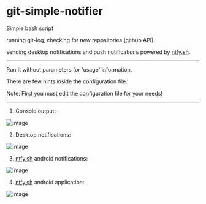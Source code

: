 # git-simple-notifier
Simple bash script 

running git-log, checking for new repositories (github API), 

sending desktop notifications and push notifications powered by [ntfy.sh](ntfy.sh).

---

Run it without parameters for 'usage' information. 

There are few hints inside the configuration file.

Note: First you must edit the configuration file for your needs!

---

1. Console output:

![image](https://user-images.githubusercontent.com/56994434/188336322-129d039e-2c15-49c2-a0f8-7e2029f5f64b.png)


2. Desktop notifications:

![image](https://user-images.githubusercontent.com/56994434/188336327-246643e9-d6c3-438c-9eda-9d1fce7683f4.png)


3. [ntfy.sh](ntfy.sh) android notifications:

![image](https://user-images.githubusercontent.com/56994434/188336329-8c54604a-049d-4b92-96bc-b578387a70fd.png)


4. [ntfy.sh](ntfy.sh) android application:

![image](https://user-images.githubusercontent.com/56994434/188336331-6b7e1ec1-fa12-47ba-a05a-9f4b4186d078.png)
